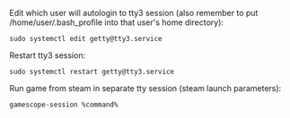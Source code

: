 Edit which user will autologin to tty3 session (also remember to put /home/user/.bash_profile into that user's home directory):
```
sudo systemctl edit getty@tty3.service
```

Restart tty3 session:
```
sudo systemctl restart getty@tty3.service
```

Run game from steam in separate tty session (steam launch parameters):
```
gamescope-session %command%
```

